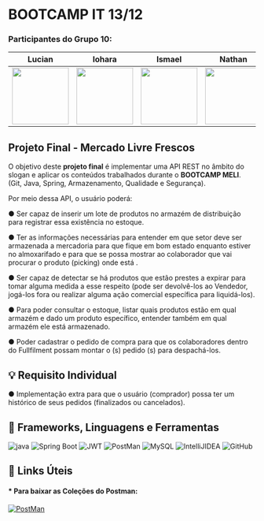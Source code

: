 # BOOTCAMP IT 13/12

### Participantes do Grupo 10:

| Lucian | Iohara | Ismael | Nathan |Vanessa|
| :---: | :---: | :---: | :---: |:---: |
| [<img src="https://avatars.githubusercontent.com/u/96140964?v=4?size=115" width=115><br><sub></sub>](https://github.com/lucianmoraes) |[<img src="https://avatars.githubusercontent.com/u/96189406?v=4?size=250" width=115><br>](https://github.com/iohara97) |[<img src="https://avatars.githubusercontent.com/u/96146651?v=4?size=250" width=115><br>](https://github.com/joseismaelrj) |[<img src="https://avatars.githubusercontent.com/u/96149473?v=4?size=250" width=115><br>](https://github.com/nkutomimeli) |[<img src="https://avatars.githubusercontent.com/u/96189951?v=4?size=250" width=115><br>](https://github.com/VanessaGomesOliveira) |

## Projeto Final -  Mercado Livre Frescos


O objetivo deste **projeto final** é implementar uma API REST no âmbito do slogan e aplicar
os conteúdos trabalhados durante o **BOOTCAMP MELI**. (Git, Java, Spring, Armazenamento,
Qualidade e Segurança).

Por meio dessa API, o usuário poderá:

● Ser capaz de inserir um lote de produtos no armazém de distribuição para registrar
essa existência no estoque.

● Ter as informações necessárias para entender em que setor deve ser armazenada a
mercadoria para que fique em bom estado enquanto estiver no almoxarifado e para
que se possa mostrar ao colaborador que vai procurar o produto (picking) onde está .

● Ser capaz de detectar se há produtos que estão prestes a expirar para tomar alguma
medida a esse respeito (pode ser devolvê-los ao Vendedor, jogá-los fora ou realizar
alguma ação comercial específica para liquidá-los).

● Para poder consultar o estoque, listar quais produtos estão em qual armazém e dado
um produto específico, entender também em qual armazém ele está armazenado.

● Poder cadastrar o pedido de compra para que os colaboradores dentro do Fullfilment
possam montar o (s) pedido (s) para despachá-los.

## 💡 Requisito Individual

● Implementação extra para que o usuário (comprador) possa ter um histórico de seus pedidos (finalizados ou cancelados).

## 🚀 Frameworks, Linguagens e Ferramentas

![java](https://img.shields.io/badge/Java-ED8B00?style=for-the-badge&logo=java&logoColor=white)
![Spring Boot](https://img.shields.io/badge/Spring_Boot-F2F4F9?style=for-the-badge&logo=spring-boot)
![JWT](https://img.shields.io/badge/JWT-000000?style=for-the-badge&logo=JSON%20web%20tokens&logoColor=white)
![PostMan](https://img.shields.io/badge/Postman-FF6C37?style=for-the-badge&logo=Postman&logoColor=white)
![MySQL](https://img.shields.io/badge/MySQL-005C84?style=for-the-badge&logo=mysql&logoColor=white)
![IntelliJIDEA](https://img.shields.io/badge/IntelliJIDEA-000000.svg?style=for-the-badge&logo=intellij-idea&logoColor=white)
![GitHub](https://img.shields.io/badge/GitHub-100000?style=for-the-badge&logo=github&logoColor=white)

## 🔗 Links Úteis

#### * Para baixar as Coleções do Postman:

[![PostMan](https://img.shields.io/badge/Postman-FF6C37?style=for-the-badge&logo=Postman&logoColor=white)](https://app.getpostman.com/run-collection/6803f5c6bc63844d9118?action=collection%2Fimport)
